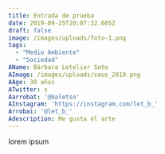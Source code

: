 ```yaml
---
title: Entrada de prueba
date: 2019-09-25T20:07:32.605Z
draft: false
image: /images/uploads/foto-1.png
tags:
  - "Medio Ambiente"
  - "Sociedad"
AName: Bárbara Letelier Soto
AImage: /images/uploads/ceus_2019.png
AAge: 30 años
ATwitter: s
Aarrobat: '@baletso'
AInstagram: 'https://instagram.com/let_b_'
Arrobai: '@let_b_'
Adescription: Me gusta el arte
---
```

lorem ipsum
